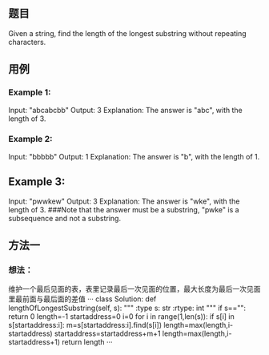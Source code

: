 ## 题目
Given a string, find the length of the longest substring without repeating characters.
## 用例
### Example 1:
Input: "abcabcbb"
Output: 3 
Explanation: The answer is "abc", with the length of 3. 

### Example 2:
Input: "bbbbb"
Output: 1
Explanation: The answer is "b", with the length of 1.

## Example 3:
Input: "pwwkew"
Output: 3
Explanation: The answer is "wke", with the length of 3. 
###Note that the answer must be a substring, "pwke" is a subsequence and not a substring.
## 方法一
### 想法：
维护一个最后见面的表，表里记录最后一次见面的位置，最大长度为最后一次见面里最前面与最后面的差值
···
class Solution:
    def lengthOfLongestSubstring(self, s):
        """
        :type s: str
        :rtype: int
        """
        if s=="":
            return 0
        length=-1
        startaddress=0
        i=0
        for i in range(1,len(s)):
            if s[i] in s[startaddress:i]:
                m=s[startaddress:i].find(s[i])
                length=max(length,i-startaddress)
                startaddress=startaddress+m+1
        length=max(length,i-startaddress+1)
        return length
···
